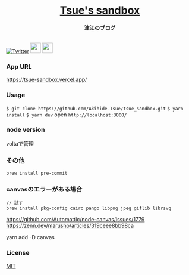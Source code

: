 <div align="center">
  <h1><a target="_brank" href="https://tsue-sandbox.vercel.app" style="text-decoration:underline">Tsue's sandbox</a></h1>
  <strong>津江のブログ</a></strong>
</div>
<br>
<p dir="auto">
<a href="https://twitter.com/tsue_dev" rel="nofollow"><img alt="Twitter" src="https://camo.githubusercontent.com/e1c2fd3bcd4ed13889ed78d1e814261a7cfbc79ae826198b7813850b15a8d956/68747470733a2f2f696d672e736869656c64732e696f2f62616467652f747769747465722d2532333144413146322e7376673f267374796c653d666f722d7468652d6261646765266c6f676f3d74776974746572266c6f676f436f6c6f723d7768697465" data-canonical-src="https://img.shields.io/badge/twitter-%231DA1F2.svg?&amp;style=for-the-badge&amp;logo=twitter&amp;logoColor=white" style="max-width: 100%;"></a>
<a href="https://tsue-sandbox.vercel.app/posts/pwa"><img src="https://tsue-sandbox.vercel.app/_next/image?url=%2Fimages%2Farticles%2Fpwa.webp&w=1920&q=75" height="28px" /></a>
<a href="https://tsue-sandbox.vercel.app/rss/feed.xml"><img src="https://tsue-sandbox.vercel.app/_next/image?url=%2Fimages%2Farticles%2Frss_feed.webp&w=1920&q=75" height="28px"/></a>
</p>

###  App URL
https://tsue-sandbox.vercel.app/
###  Usage
`$ git clone https://github.com/Akihide-Tsue/tsue_sandbox.git`
`$ yarn install`
`$ yarn dev`
open `http://localhost:3000/`

### node version
voltaで管理

### その他
```
brew install pre-commit
```

### canvasのエラーがある場合
```
// 試す
brew install pkg-config cairo pango libpng jpeg giflib librsvg
```
https://github.com/Automattic/node-canvas/issues/1779
https://zenn.dev/marusho/articles/319ceee8bb98ca


yarn add -D canvas

### License
[MIT](https://raw.githubusercontent.com/aocattleya/Ramen-Timer/master/LICENSE)
